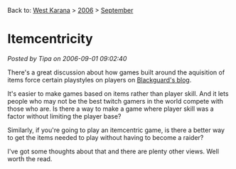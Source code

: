 Back to: [West Karana](/posts/westkarana.md) > [2006](/posts/2006/westkarana.md) > [September](./westkarana.md)
# Itemcentricity

*Posted by Tipa on 2006-09-01 09:02:40*

There's a great discussion about how games built around the aquisition of items force certain playstyles on players on [Blackguard's blog](http://www.nerfbat.com "Nerfbat").

It's easier to make games based on items rather than player skill. And it lets people who may not be the best twitch gamers in the world compete with those who are. Is there a way to make a game where player skill was a factor without limiting the player base?

Similarly, if you're going to play an itemcentric game, is there a better way to get the items needed to play without having to become a raider?

I've got some thoughts about that and there are plenty other views. Well worth the read.
